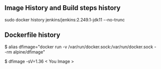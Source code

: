## Image History and Build steps history 

sudo docker history  jenkins/jenkins:2.249.1-jdk11 --no-trunc

## Dockerfile history 


$ alias dfimage="docker run -v /var/run/docker.sock:/var/run/docker.sock --rm alpine/dfimage"

$ dfimage -sV=1.36 < You Image > 


